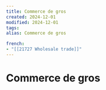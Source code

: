 ```yaml
---
title: Commerce de gros
created: 2024-12-01
modified: 2024-12-01
tags: 
alias: Commerce de gros

french:
- "[[21727 Wholesale trade]]"
---
```

# Commerce de gros
